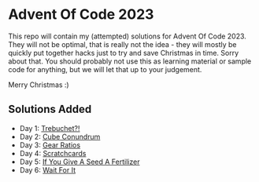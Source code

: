 Advent Of Code 2023
===================

This repo will contain my (attempted) solutions for Advent Of Code 2023. They will not be optimal, that is really not
the idea - they will mostly be quickly put together hacks just to try and save Christmas in time. Sorry about that. You
should probably not use this as learning material or sample code for anything, but we will let that up to your
judgement.

Merry Christmas :)

Solutions Added
---------------

- Day 1: [Trebuchet?!](./001/)
- Day 2: [Cube Conundrum](./002/)
- Day 3: [Gear Ratios](./003/)
- Day 4: [Scratchcards](./004/)
- Day 5: [If You Give A Seed A Fertilizer](./005/)
- Day 6: [Wait For It](./006/)
